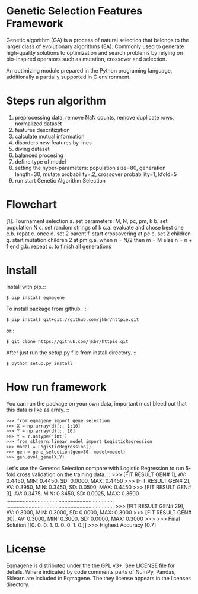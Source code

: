 
Genetic Selection Features Framework
=======

Genetic algorithm (GA) is a process of natural selection that belongs to the larger class of evolutionary algorithms (EA).
Commonly used to generate high-quality solutions to optimization and search problems by relying on bio-inspired operators such as mutation, crossover and selection.

An optimizing module prepared in the Python programing language, additionally a partially supported in C environment.

Steps run algorithm
=======
1. preprocessing data: remove NaN counts, remove duplicate rows, normalized dataset
2. features descritization
3. calculate mutual information
4. disorders new features by lines
5. diving dataset
6. balanced procesing
7. define type of model
8. setting the hyper-parameters: population size=80, generation length=30, mutate probability=.2, crossover probability=1, kfold=5
9. run start Genetic Algorithm Selection

Flowchart
=======
[1]. Tournament selection
a. set parameters: M, N, pc, pm, k
b. set population N
c. set random strings of k
c.a. evaluate and chose best one
c.b. repat c. once
d. set 2 parent
f. start crossovering at pc
e. set 2 children
g. start mutation children 2 at pm
g.a.  when n = N/2 then m = M
else n = n + 1 end
g.b. repeat c. to finish all generations


Install
=======

Install with pip.::

    $ pip install eqmagene

To install package from github. ::

    $ pip install git+git://github.com/jkbr/httpie.git

or::

    $ git clone https://github.com/jkbr/httpie.git

After just run the setup.py file from install directory. ::

    $ python setup.py install


How run framework
========

You can run the package on your own data, important must bleed out that this data is like as array.
::

    >>> from eqmagene import gene_selection
    >>> X = np.array(d)[:, 1:10]
    >>> Y = np.array(d)[:, 10]
    >>> Y = Y.astype('int')
    >>> from sklearn.linear_model import LogisticRegression
    >>> model = LogisticRegression()
    >>> gen = gene_selection(gen=30, model=model)
    >>> gen.evol_gene(X,Y)

Let's use the Genetoc Selection compare with Logistic Regression to run 5-fold cross
validation on the training data.
::
    >>> [FIT RESULT GEN# 1], AV: 0.4450, MIN: 0.4450, SD: 0.0000, MAX: 0.4450
    >>> [FIT RESULT GEN# 2], AV: 0.3950, MIN: 0.3450, SD: 0.0500, MAX: 0.4450
    >>> [FIT RESULT GEN# 3], AV: 0.3475, MIN: 0.3450, SD: 0.0025, MAX: 0.3500
    ........................................................................
    ........................................................................
    >>> [FIT RESULT GEN# 29], AV: 0.3000, MIN: 0.3000, SD: 0.0000, MAX: 0.3000
    >>> [FIT RESULT GEN# 30], AV: 0.3000, MIN: 0.3000, SD: 0.0000, MAX: 0.3000
    >>>
    >>> Final Solution [[0. 0. 0. 1. 0. 0. 0. 1. 0.]]
    >>> Highest Accuracy [0.7]



License
=======

Eqmagene is distributed under the the GPL v3+. See LICENSE file for details.
Where indicated by code comments parts of NumPy, Pandas, Sklearn are included in Eqmagene. The
they license appears in the licenses directory.
